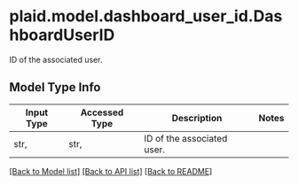 # plaid.model.dashboard_user_id.DashboardUserID

ID of the associated user.

## Model Type Info
Input Type | Accessed Type | Description | Notes
------------ | ------------- | ------------- | -------------
str,  | str,  | ID of the associated user. | 

[[Back to Model list]](../../README.md#documentation-for-models) [[Back to API list]](../../README.md#documentation-for-api-endpoints) [[Back to README]](../../README.md)

